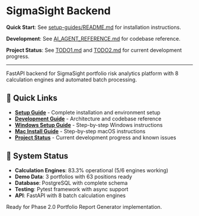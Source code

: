 # SigmaSight Backend

**Quick Start**: See [setup-guides/README.md](setup-guides/README.md) for installation instructions.

**Development**: See [AI_AGENT_REFERENCE.md](AI_AGENT_REFERENCE.md) for codebase reference.

**Project Status**: See [TODO1.md](TODO1.md) and [TODO2.md](TODO2.md) for current development progress.

---

FastAPI backend for SigmaSight portfolio risk analytics platform with 8 calculation engines and automated batch processing.

## 🚀 Quick Links

- **[Setup Guide](setup-guides/README.md)** - Complete installation and environment setup
- **[Development Guide](AI_AGENT_REFERENCE.md)** - Architecture and codebase reference  
- **[Windows Setup Guide](setup-guides/WINDOWS_SETUP_GUIDE.md)** - Step-by-step Windows instructions
- **[Mac Install Guide](setup-guides/MAC_INSTALL_GUIDE.md)** - Step-by-step macOS instructions
- **[Project Status](TODO1.md)** - Current development progress and known issues

## 🎯 System Status

- **Calculation Engines**: 83.3% operational (5/6 engines working)
- **Demo Data**: 3 portfolios with 63 positions ready
- **Database**: PostgreSQL with complete schema
- **Testing**: Pytest framework with async support
- **API**: FastAPI with 8 batch calculation engines

Ready for Phase 2.0 Portfolio Report Generator implementation.